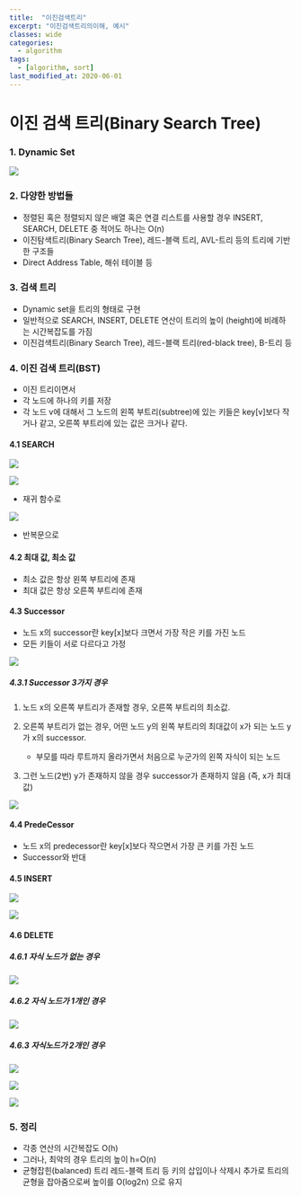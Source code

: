 ```yaml
---
title:  "이진검색트리"
excerpt: "이진검색트리의이해, 예시"
classes: wide
categories:
  - algorithm
tags:
  - [algorithm, sort]
last_modified_at: 2020-06-01
---
```




# 이진 검색 트리(Binary Search Tree)



### 1. Dynamic Set

![]({{site.url}}/assets/images/algo68.PNG)



### 2. 다양한 방법들

* 정렬된 혹은 정렬되지 않은 배열 혹은 연결 리스트를 사용할 경우 INSERT, SEARCH, DELETE 중 적어도 하나는 O(n) 
* 이진탐색트리(Binary Search Tree), 레드-블랙 트리, AVL-트리 등의 트리에 기반한 구조들 
* Direct Address Table, 해쉬 테이블 등



### 3. 검색 트리

* Dynamic set을 트리의 형태로 구현 
* 일반적으로 SEARCH, INSERT, DELETE 연산이 트리의 높이 (height)에 비례하는 시간복잡도를 가짐 
* 이진검색트리(Binary Search Tree), 레드-블랙 트리(red-black tree), B-트리 등



### 4. 이진 검색 트리(BST)

* 이진 트리이면서 
* 각 노드에 하나의 키를 저장 
* 각 노드 v에 대해서 그 노드의 왼쪽 부트리(subtree)에 있는 키들은 key[v]보다 작거나 같고, 오른쪽 부트리에 있는 값은 크거나 같다.

#### 4.1 SEARCH

![]({{site.url}}/assets/images/algo69.PNG)

![]({{site.url}}/assets/images/algo70.PNG)

* 재귀 함수로

![]({{site.url}}/assets/images/algo71.PNG)

* 반복문으로



#### 4.2 최대 값, 최소 값

* 최소 값은 항상 왼쪽 부트리에 존재
* 최대 값은 항상 오른쪽 부트리에 존재



#### 4.3 Successor

* 노드 x의 successor란 key[x]보다 크면서 가장 작은 키를 가진 노드
* 모든 키들이 서로 다르다고 가정

![]({{site.url}}/assets/images/algo72.PNG)



##### 4.3.1 Successor 3가지 경우

1. 노드 x의 오른쪽 부트리가 존재할 경우, 오른쪽 부트리의 최소값. 

2. 오른쪽 부트리가 없는 경우, 어떤 노드 y의 왼쪽 부트리의 최대값이 x가 되는 노드 y가 x의 successor.
   *  부모를 따라 루트까지 올라가면서 처음으로 누군가의 왼쪽 자식이 되는 노드

3. 그런 노드(2번) y가 존재하지 않을 경우 successor가 존재하지 않음 (즉, x가 최대값)

![]({{site.url}}/assets/images/algo73.PNG)



#### 4.4 PredeCessor

* 노드 x의 predecessor란 key[x]보다 작으면서 가장 큰 키를 가진 노드
* Successor와 반대



#### 4.5 INSERT

![]({{site.url}}/assets/images/algo74.PNG)

![]({{site.url}}/assets/images/algo75.PNG)



#### 4.6 DELETE

##### 4.6.1 자식 노드가 없는 경우

![]({{site.url}}/assets/images/algo76.PNG)



##### 4.6.2 자식 노드가 1개인 경우

![]({{site.url}}/assets/images/algo77.PNG)



##### 4.6.3 자식노드가 2개인 경우

![]({{site.url}}/assets/images/algo78.PNG)

![]({{site.url}}/assets/images/algo79.PNG)

![]({{site.url}}/assets/images/algo80.PNG)



### 5. 정리

* 각종 연산의 시간복잡도 O(h) 
* 그러나, 최악의 경우 트리의 높이 h=O(n) 
* 균형잡힌(balanced) 트리 레드-블랙 트리 등 키의 삽입이나 삭제시 추가로 트리의 균형을 잡아줌으로써 높이를 O(log2n) 으로 유지











